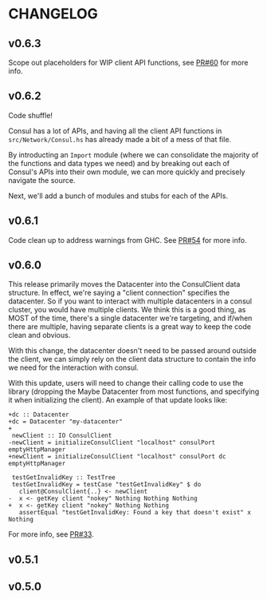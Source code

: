 # CHANGELOG

## v0.6.3

Scope out placeholders for WIP client API functions, see
[PR#60](https://github.com/alphaHeavy/consul-haskell/pull/60) for more info.

## v0.6.2

Code shuffle!

Consul has a lot of APIs, and having all the client API functions in
`src/Network/Consul.hs` has already made a bit of a mess of that file.

By introducting an `Import` module (where we can consolidate the majority of
the functions and data types we need) and by breaking out each of Consul's APIs
into their own module, we can more quickly and precisely navigate the source.

Next, we'll add a bunch of modules and stubs for each of the APIs.


## v0.6.1

Code clean up to address warnings from GHC.
See [PR#54](https://github.com/alphaHeavy/consul-haskell/pull/54) for more info.

## v0.6.0

This release primarily moves the Datacenter into the ConsulClient data structure.
In effect, we're saying a "client connection" specifies the datacenter. So if you
want to interact with multiple datacenters in a consul cluster, you would have
multiple clients. We think this is a good thing, as MOST of the time, there's a
single datacenter we're targeting, and if/when there are multiple, having separate
clients is a great way to keep the code clean and obvious.

With this change, the datacenter doesn't need to be passed around outside the
client, we can simply rely on the client data structure to contain the info we
need for the interaction with consul.

With this update, users will need to change their calling code to use the library
(dropping the Maybe Datacenter from most functions, and specifying it when
initializing the client). An example of that update looks like:

```
+dc :: Datacenter
+dc = Datacenter "my-datacenter"
+
 newClient :: IO ConsulClient
-newClient = initializeConsulClient "localhost" consulPort emptyHttpManager
+newClient = initializeConsulClient "localhost" consulPort dc emptyHttpManager
```

```
 testGetInvalidKey :: TestTree
 testGetInvalidKey = testCase "testGetInvalidKey" $ do
   client@ConsulClient{..} <- newClient
-  x <- getKey client "nokey" Nothing Nothing Nothing
+  x <- getKey client "nokey" Nothing Nothing
   assertEqual "testGetInvalidKey: Found a key that doesn't exist" x Nothing
```

For more info, see [PR#33](https://github.com/alphaHeavy/consul-haskell/pull/33).

## v0.5.1

## v0.5.0
